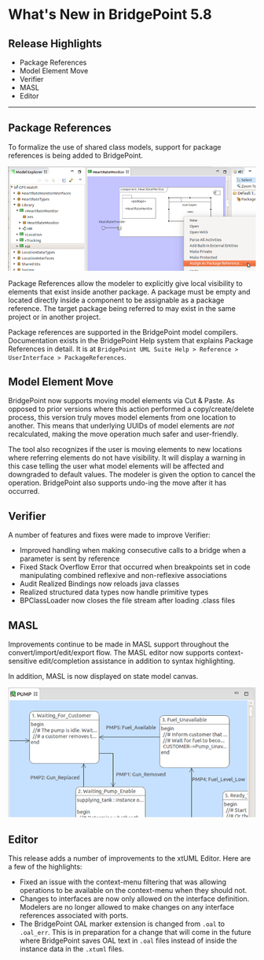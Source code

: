 What's New in BridgePoint 5.8
========================

Release Highlights
-------
* Package References
* Model Element Move
* Verifier
* MASL
* Editor

-------------------------------------------------------------------------------

Package References
------
To formalize the use of shared class models, support for package references is
being added to BridgePoint.  

![Assign Package Reference Menu](assign_pkgref.png)
  
Package References allow the modeler to explicitly give local visibility to
elements that exist inside another package.  A package must be empty and located
directly inside a component to be assignable as a package reference.  The target
package being referred to may exist in the same project or in another project.  
  
Package references are supported in the BridgePoint model compilers.  Documentation
exists in the BridgePoint Help system that explains Package References in detail. 
It is at ```BridgePoint UML Suite Help > Reference > UserInterface > PackageReferences```.  


Model Element Move
------    
BridgePoint now supports moving model elements via Cut & Paste.  As opposed to 
prior versions where this action performed a copy/create/delete process, this
version truly moves model elements from one location to another.  This means that
underlying UUIDs of model elements are _not_ recalculated, making the move operation
much safer and user-friendly.  

The tool also recognizes if the user is moving elements to new locations where 
referring elements do not have visibility.  It will display a warning in this case
telling the user what model elements will be affected and downgraded to default
values.  The modeler is given the option to cancel the operation.  BridgePoint
also supports undo-ing the move after it has occurred.  

Verifier
------
A number of features and fixes were made to improve Verifier:
* Improved handling when making consecutive calls to a bridge when a parameter is sent by reference
* Fixed Stack Overflow Error that occurred when breakpoints set in code manipulating combined reflexive and non-reflexive associations
* Audit Realized Bindings now reloads java classes
* Realized structured data types now handle primitive types
* BPClassLoader now closes the file stream after loading .class files

MASL
------
Improvements continue to be made in MASL support throughout the 
convert/import/edit/export flow. The MASL editor now supports context-sensitive 
edit/completion assistance in addition to syntax highlighting.  
  
In addition, MASL is now displayed on state model canvas.  

![MASL in state actions](masl_in_states.png)


Editor
------
This release adds a number of improvements to the xtUML Editor.  Here are a few 
of the highlights:  
* Fixed an issue with the context-menu filtering that was allowing operations to
be available on the context-menu when they should not.
* Changes to interfaces are now only allowed on the interface definition.  Modelers
are no longer allowed to make changes on any interface references associated with ports.
* The BridgePoint OAL marker extension is changed from ```.oal``` to ```.oal_err```.  This
is in preparation for a change that will come in the future where BridgePoint saves OAL
text in ```.oal``` files instead of inside the instance data in the ```.xtuml``` files.
    
